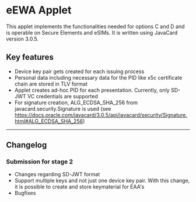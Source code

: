 # eEWA Applet 

This applet implements the functionalities needed for options C and D and is operable on Secure Elements and eSIMs.
It is written using JavaCard version 3.0.5.

## Key features

- Device key pair gets created for each issuing process
- Personal data including necessary data for the PID like x5c certificate chain are stored in TLV format
- Applet creates ad-hoc PID for each presentation. Currently, only SD-JWT VC credentials are supported
- For signature creation, ALG_ECDSA_SHA_256 from javacard.security.Signature is used (see https://docs.oracle.com/javacard/3.0.5/api/javacard/security/Signature.html#ALG_ECDSA_SHA_256)

---

## Changelog

### Submission for stage 2

- Changes regarding SD-JWT format
- Support multiple keys and not just one device key pair. With this change, it is possible to create and store keymaterial for EAA's
- Bugfixes
